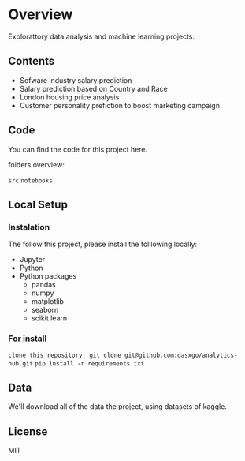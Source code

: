 # **Overview**
Explorattory data analysis and machine learning projects.

## **Contents**

- Sofware industry salary prediction
- Salary prediction based on Country and Race
- London housing price analysis
- Customer personality prefiction to boost marketing campaign

## **Code**

You can find the code for this project here.

folders overview:

`src`
`notebooks`

## **Local Setup**

### **Instalation**

The follow this project, please install the folllowing locally:

- Jupyter
- Python
- Python packages
  - pandas 
  - numpy
  - matplotlib
  - seaborn 
  - scikit learn

### For install 

`clone this repository: git clone git@github.com:dasxgo/analytics-hub.git`
`pip install -r requirements.txt`

##  **Data**

We'll download all of the data the project, using datasets of kaggle.  

## **License**
MIT


